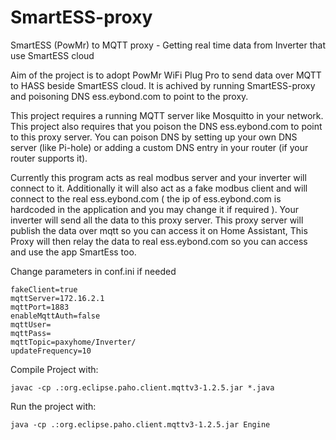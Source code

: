 # SmartESS-proxy
SmartESS (PowMr) to MQTT proxy - Getting real time data from Inverter that use SmartESS cloud

Aim of the project is to adopt PowMr WiFi Plug Pro to send data over MQTT to HASS beside SmartESS cloud.
It is achived by running SmartESS-proxy and poisoning DNS ess.eybond.com to point to the proxy.

This project requires a running MQTT server like Mosquitto in your network.
This project also requires that you poison the DNS ess.eybond.com to point to this proxy server. You can poison DNS by setting up your own DNS server (like Pi-hole) or adding a custom DNS entry in your router (if your router supports it). 

Currently this program acts as real modbus server and your inverter will connect to it. Additionally it will also act as a fake modbus client and will connect to the real ess.eybond.com ( the ip of ess.eybond.com is hardcoded in the application and you may change it if required ). Your inverter will send all the data to this proxy server. This proxy server will publish the data over mqtt so you can access it on Home Assistant, This Proxy will then relay the data to real ess.eybond.com so you can access and use the app SmartEss too.

Change parameters in conf.ini if needed
```
fakeClient=true
mqttServer=172.16.2.1
mqttPort=1883
enableMqttAuth=false
mqttUser=
mqttPass=
mqttTopic=paxyhome/Inverter/
updateFrequency=10
 ```
 
 Compile Project with:
 ```
 javac -cp .:org.eclipse.paho.client.mqttv3-1.2.5.jar *.java
 ```

Run the project with:
```
java -cp .:org.eclipse.paho.client.mqttv3-1.2.5.jar Engine
``` 

